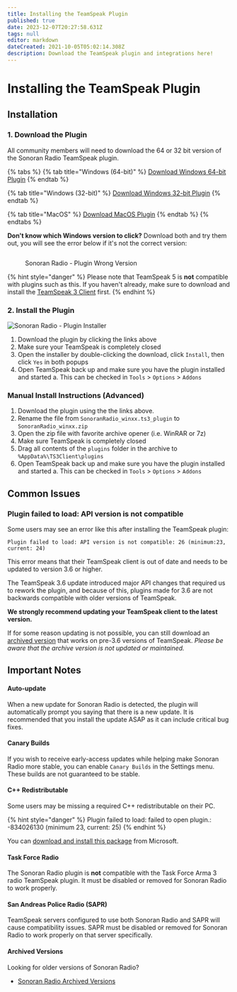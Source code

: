 ```yaml
---
title: Installing the TeamSpeak Plugin
published: true
date: 2023-12-07T20:27:58.631Z
tags: null
editor: markdown
dateCreated: 2021-10-05T05:02:14.308Z
description: Download the TeamSpeak plugin and integrations here!
---
```


# Installing the TeamSpeak Plugin

## Installation

### 1. Download the Plugin

All community members will need to download the 64 or 32 bit version of the Sonoran Radio TeamSpeak plugin.

{% tabs %}
{% tab title="Windows (64-bit)" %}
[Download Windows 64-bit Plugin](https://download.sonoransoftware.com/sonoranradio/prod/archive/SonoranRadio\_win64.ts3\_plugin)
{% endtab %}

{% tab title="Windows (32-bit)" %}
[Download Windows 32-bit Plugin](https://download.sonoransoftware.com/sonoranradio/prod/archive/SonoranRadio\_win32.ts3\_plugin)
{% endtab %}

{% tab title="MacOS" %}
[Download MacOS Plugin](https://download.sonoransoftware.com/sonoranradio/prod/archive/SonoranRadio\_macos.ts3\_plugin)
{% endtab %}
{% endtabs %}

**Don't know which Windows version to click?** Download both and try them out, you will see the error below if it's not the correct version:&#x20;

<figure><img src="https://i.imgur.com/Okf4oUS.png" alt=""><figcaption><p>Sonoran Radio - Plugin Wrong Version</p></figcaption></figure>

{% hint style="danger" %}
Please note that TeamSpeak 5 is **not** compatible with plugins such as this. If you haven't already, make sure to download and install the [TeamSpeak 3 Client](https://teamspeak.com/en/downloads/#ts3client) first.
{% endhint %}

### 2. Install the Plugin

![Sonoran Radio - Plugin Installer](https://i.imgur.com/xktrfnX.png)

1. Download the plugin by clicking the links above
2. Make sure your TeamSpeak is completely closed
3. Open the installer by double-clicking the download, click `Install`, then click `Yes` in both popups
4. Open TeamSpeak back up and make sure you have the plugin installed and started a. This can be checked in `Tools` > `Options` > `Addons`

### Manual Install Instructions (Advanced)

1. Download the plugin using the the links above.
2. Rename the file from `SonoranRadio_winxx.ts3_plugin` to `SonoranRadio_winxx.zip`
3. Open the zip file with favorite archive opener (i.e. WinRAR or 7z)
4. Make sure TeamSpeak is completely closed
5. Drag all contents of the `plugins` folder in the archive to `%AppData%\TS3Client\plugins`
6. Open TeamSpeak back up and make sure you have the plugin installed and started a. This can be checked in `Tools` > `Options` > `Addons`

## Common Issues

### Plugin failed to load: API version is not compatible

Some users may see an error like this after installing the TeamSpeak plugin:

```
Plugin failed to load: API version is not compatible: 26 (minimum:23, current: 24)
```

This error means that their TeamSpeak client is out of date and needs to be updated to version 3.6 or higher.&#x20;

The TeamSpeak 3.6 update introduced major API changes that required us to rework the plugin, and because of this, plugins made for 3.6 are not backwards compatible with older versions of TeamSpeak.&#x20;

**We strongly recommend updating your TeamSpeak client to the latest version.**&#x20;

If for some reason updating is not possible, you can still download an [archived version](../../archive-downloads.md) that works on pre-3.6 versions of TeamSpeak. _Please be aware that the archive version is not updated or maintained._

## Important Notes

#### Auto-update

When a new update for Sonoran Radio is detected, the plugin will automatically prompt you saying that there is a new update. It is recommended that you install the update ASAP as it can include critical bug fixes.

#### Canary Builds

If you wish to receive early-access updates while helping make Sonoran Radio more stable, you can enable `Canary Builds` in the Settings menu. These builds are not guaranteed to be stable.

#### C++ Redistributable

Some users may be missing a required C++ redistributable on their PC.

{% hint style="danger" %}
Plugin failed to load: failed to open plugin.: -834026130 (minimum 23, current: 25)
{% endhint %}

You can [download and install this package](https://aka.ms/vs/16/release/vc\_redist.x64.exe) from Microsoft.

#### Task Force Radio

The Sonoran Radio plugin is **not** compatible with the Task Force Arma 3 radio TeamSpeak plugin. It must be disabled or removed for Sonoran Radio to work properly.

#### San Andreas Police Radio (SAPR)

TeamSpeak servers configured to use both Sonoran Radio and SAPR will cause compatibility issues. SAPR must be disabled or removed for Sonoran Radio to work properly on that server specifically.

#### Archived Versions

Looking for older versions of Sonoran Radio?

* [Sonoran Radio Archived Versions](../../archive-downloads.md)
